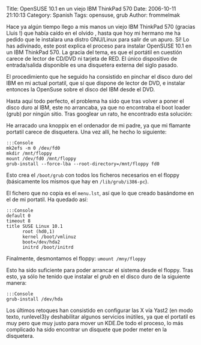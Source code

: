 Title: OpenSUSE 10.1 en un viejo IBM ThinkPad 570
Date: 2006-10-11 21:10:13
Category: Spanish
Tags: opensuse, grub
Author: frommelmak

Hace ya algún tiempo llego a mis manos un viejo IBM ThinkPad 570 (gracias Lluis !) que había caído en el olvido , hasta que hoy mi hermano me ha pedido que le instalara una distro GNU/Linux para salir de un apuro. Sí! Lo has adivinado, este post explica el proceso para instalar OpenSUSE 10.1 en un IBM ThinkPad 570. La gracia del tema, es que el portátil en cuestión carece de lector de CD/DVD ni tarjeta de RED. El único dispositivo de entrada/salida disponible es una disquetera externa del siglo pasado.

El procedimiento que he seguido ha consistido en pinchar el disco duro del IBM en mi actual portatil, que sí que dispone de lector de DVD, e instalar entonces la OpenSuse sobre el disco del IBM desde el DVD.

Hasta aquí todo perfecto, el problema ha sido que tras volver a poner el disco duro al IBM, este no arrancaba, ya que no encontraba el boot loader (grub) por ningún sitio. Tras googlear un rato, he encontrado esta solución:

He arracado una knoppix en el ordenador de mi padre, ya que mi flamante portatil carece de disquetera. Una vez allí, he hecho lo siguiente:

    :::Console
    mk2efs -m 0 /dev/fd0
    mkdir /mnt/floppy
    mount /dev/fd0 /mnt/floppy
    grub-install --force-lba --root-directory=/mnt/floppy fd0

Esto crea el `/boot/grub` con todos los ficheros necesarios en el floppy (básicamente los mismos que hay en `/lib/grub/i386-pc`).

El fichero que no copia es el `menu.lst`, así que lo que creado basándome en el de mi portatil. Ha quedado así: 

    :::Console 
    default 0
    timeout 8
    title SUSE Linux 10.1
          root (hd0,1)
          kernel /boot/vmlinuz
          boot=/dev/hda2
          initrd /boot/initrd

Finalmente, desmontamos el floppy: `umount /mny/floppy`

Esto ha sido suficiente para poder arrancar el sistema desde el floppy. Tras esto, ya sólo he tenido que instalar el *grub* en el disco duro de la siguiente manera:

    :::Console
    grub-install /dev/hda

Los últimos retoques han consistido en configurar las X vía Yast2 (en modo texto, runlevel3)y deshabilitar algunos servicios inútiles, ya que el portatil es muy pero que muy justo para mover un KDE.De todo el proceso, lo más complicado ha sido encontrar un disquete que poder meter en la disquetera.
